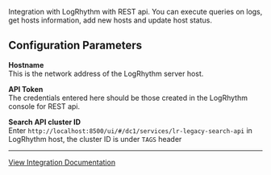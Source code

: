 Integration with LogRhythm with REST api. You can execute queries on logs, get hosts information, add new hosts and update host status.

## Configuration Parameters

**Hostname**  
This is the network address of the LogRhythm server host.

**API Token**  
The credentials entered here should be those created in the LogRhythm console for REST api.

**Search API cluster ID**  
Enter `http://localhost:8500/ui/#/dc1/services/lr-legacy-search-api` in LogRhythm host, the cluster ID is under `TAGS` header

---
[View Integration Documentation](https://xsoar.pan.dev/docs/reference/integrations/log-rhythm-rest)